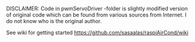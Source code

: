 DISCLAIMER:
Code in pwmServoDriver -folder is slightly modified version of original code which can be found from various sources from Internet. I do not know who is the original author.

See wiki for getting started https://github.com/sasaalas/raspiAirCond/wiki
